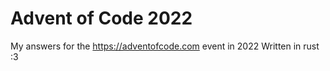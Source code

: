 # Advent of Code 2022

My answers for the https://adventofcode.com event in 2022
Written in rust :3
